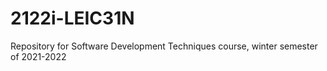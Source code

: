 # 2122i-LEIC31N
Repository for Software Development Techniques course, winter semester of 2021-2022
